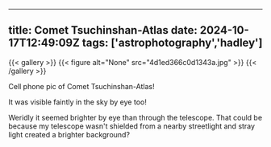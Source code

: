 
---
title: Comet Tsuchinshan-Atlas
date: 2024-10-17T12:49:09Z
tags: ['astrophotography','hadley']
---

{{< gallery >}}
{{< figure alt="None" src="4d1ed366c0d1343a.jpg" >}}
{{< /gallery >}}

Cell phone pic of Comet Tsuchinshan-Atlas!

It was visible faintly in the sky by eye too! 

Weridly it seemed brighter by eye than through the telescope. That could be because my telescope wasn't shielded from a nearby streetlight and stray light created a brighter background?
